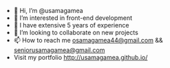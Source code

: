 - 👋 Hi, I’m @usamagamea
- 👀 I’m interested in front-end development 
- 🌱 I have extensive 5 years of experience
- 💞️ I’m looking to collaborate on new projects 
- 📫 How to reach me osamagamea44@gmail.com && seniorusamagamea@gmail.com
- Visit my portfolio http://usamagamea.github.io/

<!---
usamagamea/usamagamea is a ✨ special ✨ repository because its `README.md` (this file) appears on your GitHub profile.
You can click the Preview link to take a look at your changes.
--->
